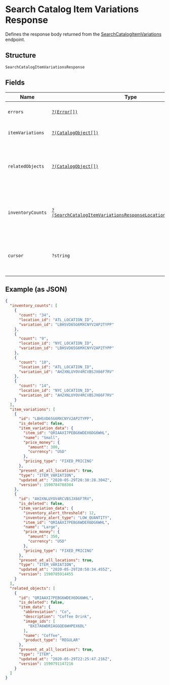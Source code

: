 
# Search Catalog Item Variations Response

Defines the response body returned from the [SearchCatalogItemVariations](../../doc/apis/catalog.md#search-catalog-item-variations) endpoint.

## Structure

`SearchCatalogItemVariationsResponse`

## Fields

| Name | Type | Tags | Description | Getter | Setter |
|  --- | --- | --- | --- | --- | --- |
| `errors` | [`?(Error[])`](../../doc/models/error.md) | Optional | Any errors that occurred during the request. | getErrors(): ?array | setErrors(?array errors): void |
| `itemVariations` | [`?(CatalogObject[])`](../../doc/models/catalog-object.md) | Optional | Returned variations matching the specified query expressions. | getItemVariations(): ?array | setItemVariations(?array itemVariations): void |
| `relatedObjects` | [`?(CatalogObject[])`](../../doc/models/catalog-object.md) | Optional | A list of CatalogObjects related to the variations returned. include_related_objects must be set on the request for this field to be populated. | getRelatedObjects(): ?array | setRelatedObjects(?array relatedObjects): void |
| `inventoryCounts` | [`?(SearchCatalogItemVariationsResponseLocationInventoryCount[])`](../../doc/models/search-catalog-item-variations-response-location-inventory-count.md) | Optional | A list of LocationInventoryCount objects containing inventory count information on a per-variation per-location basis. | getInventoryCounts(): ?array | setInventoryCounts(?array inventoryCounts): void |
| `cursor` | `?string` | Optional | Pagination token used in the next request to return more of the search result. Only present if there are more objects to return. | getCursor(): ?string | setCursor(?string cursor): void |

## Example (as JSON)

```json
{
  "inventory_counts": [
    {
      "count": "34",
      "location_id": "ATL_LOCATION_ID",
      "variation_id": "LBHSVD65G6MXCNYV2AP2TYPP"
    },
    {
      "count": "9",
      "location_id": "NYC_LOCATION_ID",
      "variation_id": "LBHSVD65G6MXCNYV2AP2TYPP"
    },
    {
      "count": "10",
      "location_id": "ATL_LOCATION_ID",
      "variation_id": "AH2XNLUYOV4RCVBSJX66F7RV"
    },
    {
      "count": "14",
      "location_id": "NYC_LOCATION_ID",
      "variation_id": "AH2XNLUYOV4RCVBSJX66F7RV"
    }
  ],
  "item_variations": [
    {
      "id": "LBHSVD65G6MXCNYV2AP2TYPP",
      "is_deleted": false,
      "item_variation_data": {
        "item_id": "QRIAAXI7PEBG6WDEX6DG6WHL",
        "name": "Small",
        "price_money": {
          "amount": 300,
          "currency": "USD"
        },
        "pricing_type": "FIXED_PRICING"
      },
      "present_at_all_locations": true,
      "type": "ITEM_VARIATION",
      "updated_at": "2020-05-29T20:38:28.304Z",
      "version": 1590784708304
    },
    {
      "id": "AH2XNLUYOV4RCVBSJX66F7RV",
      "is_deleted": false,
      "item_variation_data": {
        "inventory_alert_threshold": 12,
        "inventory_alert_type": "LOW_QUANTITY",
        "item_id": "QRIAAXI7PEBG6WDEX6DG6WHL",
        "name": "Large",
        "price_money": {
          "amount": 350,
          "currency": "USD"
        },
        "pricing_type": "FIXED_PRICING"
      },
      "present_at_all_locations": true,
      "type": "ITEM_VARIATION",
      "updated_at": "2020-05-29T20:58:34.455Z",
      "version": 1590785914455
    }
  ],
  "related_objects": [
    {
      "id": "QRIAAXI7PEBG6WDEX6DG6WHL",
      "is_deleted": false,
      "item_data": {
        "abbreviation": "Co",
        "description": "Coffee Drink",
        "image_ids": [
          "BXI7A6WDRIAGGQE6WHPEX6DL"
        ],
        "name": "Coffee",
        "product_type": "REGULAR"
      },
      "present_at_all_locations": true,
      "type": "ITEM",
      "updated_at": "2020-05-29T22:25:47.216Z",
      "version": 1590791147216
    }
  ]
}
```

